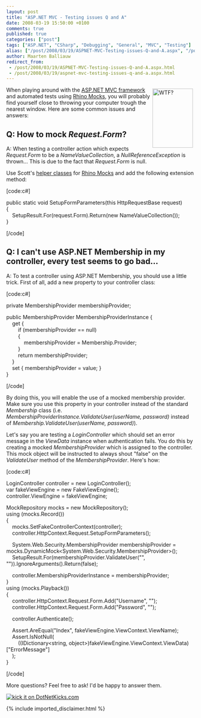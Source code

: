 ```yaml
---
layout: post
title: "ASP.NET MVC - Testing issues Q and A"
date: 2008-03-19 15:50:00 +0100
comments: true
published: true
categories: ["post"]
tags: ["ASP.NET", "CSharp", "Debugging", "General", "MVC", "Testing"]
alias: ["/post/2008/03/19/ASPNET-MVC-Testing-issues-Q-and-A.aspx", "/post/2008/03/19/aspnet-mvc-testing-issues-q-and-a.aspx"]
author: Maarten Balliauw
redirect_from:
 - /post/2008/03/19/ASPNET-MVC-Testing-issues-Q-and-A.aspx.html
 - /post/2008/03/19/aspnet-mvc-testing-issues-q-and-a.aspx.html
---
```

<p>
<img style="margin: 5px; border: 0px" src="/images/WindowsLiveWriter/ASP.NETMVCTestingissuesQA_784E/image_3.png" border="0" alt="WTF?" width="108" height="158" align="right" /> When playing around with the <a href="http://www.asp.net/mvc" target="_blank">ASP.NET MVC framework</a> and automated tests using <a href="http://www.ayende.com/projects/rhino-mocks.aspx" target="_blank">Rhino Mocks</a>, you will probably find yourself close to throwing your computer trough the nearest window. Here are some common issues and answers: 
</p>
<h2>Q: How to mock <em>Request.Form</em>?</h2>
<p>
A: When testing a controller action which expects <em>Request.Form</em> to be a <em>NameValueCollection</em>, a <em>NullReferenceException</em> is thrown... This is due to the fact that <em>Request.Form</em> is null. 
</p>
<p>
Use Scott&#39;s <a href="http://www.hanselman.com/blog/ASPNETMVCSessionAtMix08TDDAndMvcMockHelpers.aspx" target="_blank">helper classes</a> for <a href="http://www.ayende.com/projects/rhino-mocks.aspx" target="_blank">Rhino Mocks</a> and add the following extension method: 
</p>
<p>
[code:c#] 
</p>
<p>
public static void SetupFormParameters(this HttpRequestBase request)<br />
{<br />
&nbsp;&nbsp;&nbsp; SetupResult.For(request.Form).Return(new NameValueCollection());<br />
} 
</p>
<p>
[/code] 
</p>
<h2>Q: I can&#39;t use ASP.NET Membership in my controller, every test seems to go bad...</h2>
<p>
A: To test a controller using ASP.NET Membership, you should use a little trick. First of all, add a new property to your controller class: 
</p>
<p>
[code:c#] 
</p>
<p>
private MembershipProvider membershipProvider; 
</p>
<p>
public MembershipProvider MembershipProviderInstance {<br />
&nbsp;&nbsp;&nbsp; get {<br />
&nbsp;&nbsp;&nbsp;&nbsp;&nbsp;&nbsp;&nbsp; if (membershipProvider == null)<br />
&nbsp;&nbsp;&nbsp;&nbsp;&nbsp;&nbsp;&nbsp; {<br />
&nbsp;&nbsp;&nbsp;&nbsp;&nbsp;&nbsp;&nbsp;&nbsp;&nbsp;&nbsp;&nbsp; membershipProvider = Membership.Provider;<br />
&nbsp;&nbsp;&nbsp;&nbsp;&nbsp;&nbsp;&nbsp; }<br />
&nbsp;&nbsp;&nbsp;&nbsp;&nbsp;&nbsp;&nbsp; return membershipProvider; <br />
&nbsp;&nbsp;&nbsp; } <br />
&nbsp;&nbsp;&nbsp; set { membershipProvider = value; }<br />
} 
</p>
<p>
[/code] 
</p>
<p>
By doing this, you will enable the use of a mocked membership provider. Make sure you use this property in your controller instead of the standard <em>Membership</em> class (i.e. <em>MembershipProviderInstance.ValidateUser(userName, password) </em>instead of <em>Membership.ValidateUser(userName, password)</em>). 
</p>
<p>
Let&#39;s say you are testing a <em>LoginController</em> which should set an error message in the <em>ViewData</em> instance when authentication fails. You do this by creating a mocked <em>MembershipProvider</em> which is assigned to the controller. This mock object will be instructed to always shout &quot;false&quot; on the <em>ValidateUser</em> method of the <em>MembershipProvider</em>. Here&#39;s how: 
</p>
<p>
[code:c#] 
</p>
<p>
LoginController controller = new LoginController();<br />
var fakeViewEngine = new FakeViewEngine();<br />
controller.ViewEngine = fakeViewEngine; 
</p>
<p>
MockRepository mocks = new MockRepository();<br />
using (mocks.Record())<br />
{<br />
&nbsp;&nbsp;&nbsp; mocks.SetFakeControllerContext(controller);<br />
&nbsp;&nbsp;&nbsp; controller.HttpContext.Request.SetupFormParameters(); 
</p>
<p>
&nbsp;&nbsp;&nbsp; System.Web.Security.MembershipProvider membershipProvider = mocks.DynamicMock&lt;System.Web.Security.MembershipProvider&gt;();<br />
&nbsp;&nbsp;&nbsp; SetupResult.For(membershipProvider.ValidateUser(&quot;&quot;, &quot;&quot;)).IgnoreArguments().Return(false); 
</p>
<p>
&nbsp;&nbsp;&nbsp; controller.MembershipProviderInstance = membershipProvider;<br />
}<br />
using (mocks.Playback())<br />
{<br />
&nbsp;&nbsp;&nbsp; controller.HttpContext.Request.Form.Add(&quot;Username&quot;, &quot;&quot;);<br />
&nbsp;&nbsp;&nbsp; controller.HttpContext.Request.Form.Add(&quot;Password&quot;, &quot;&quot;); 
</p>
<p>
&nbsp;&nbsp;&nbsp; controller.Authenticate(); 
</p>
<p>
&nbsp;&nbsp;&nbsp; Assert.AreEqual(&quot;Index&quot;, fakeViewEngine.ViewContext.ViewName);<br />
&nbsp;&nbsp;&nbsp; Assert.IsNotNull(<br />
&nbsp;&nbsp;&nbsp;&nbsp;&nbsp;&nbsp;&nbsp; ((IDictionary&lt;string, object&gt;)fakeViewEngine.ViewContext.ViewData)[&quot;ErrorMessage&quot;]<br />
&nbsp;&nbsp;&nbsp; );<br />
} 
</p>
<p>
[/code] 
</p>
<p>
More questions? Feel free to ask! I&#39;d be happy to answer them. 
</p>
<p>
<a href="http://www.dotnetkicks.com/kick/?url=/post/2008/03/ASPNET-MVC---Testing-issues-Q-and-A.aspx&amp;title=ASP.NET MVC - Testing issues Q and A">
                    <img src="http://www.dotnetkicks.com/Services/Images/KickItImageGenerator.ashx?url=/post/2008/03/ASPNET-MVC---Testing-issues-Q-and-A.aspx" border="0" alt="kick it on DotNetKicks.com" />
                  </a><a href="http://www.dotnetkicks.com/kick/?url=/post/2008/03/ASPNET-MVC---Testing-issues-Q-and-A.aspx&amp;title=ASP.NET MVC - Testing issues Q&amp;A"></a>
</p>

{% include imported_disclaimer.html %}
